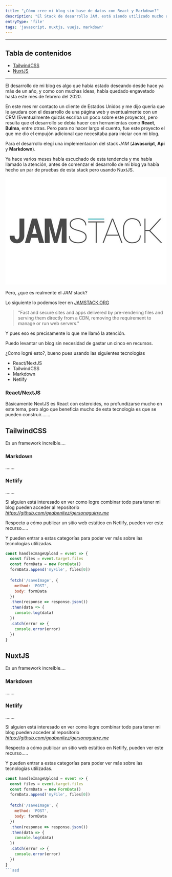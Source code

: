 ```yaml
---
title: "¿Cómo cree mi blog sin base de datos con React y Markdown?"
description: "El Stack de desarrollo JAM, está siendo utilizado mucho últimamente, y decidí usar una versión de esta creado con ReactJS, NextJS y Markdown para darle vida a mi blog personal que tenia ya bastante de estar planeando."
entryType: 'file'
tags: 'javascript, nuxtjs, vuejs, markdown'
---
```


___

## Tabla de contenidos

* [TailwindCSS](#tailwindcss)
* [NuxtJS](#nuxtjs)

___

El desarrollo de mi blog es algo que había estado deseando desde hace ya más de un año, y como con muchas ideas, había quedado engavetado hasta este mes de febrero del 2020.

En este mes mr contacto un cliente de Estados Unidos y me dijo quería que le ayudara con el desarrollo de una página web y eventualmente con un CRM (Eventualmente quizás escriba un poco sobre este proyecto), pero resulta que el desarrollo se debía hacer con herramientas como **React**, **Bulma**, entre otras. Pero para no hacer largo el cuento, fue este proyecto el que me dio el empujón adicional que necesitaba para iniciar con mi blog.

Para el desarrollo elegí una implementación del stack *JAM* (**Javascript**, **Api** y **Markdown**).

Ya hace varios meses había escuchado de esta tendencia y me había llamado la atención, antes de comenzar el desarrollo de mi blog ya había hecho un par de pruebas de esta stack pero usando NuxtJS.

![alt text](jam-stack.jpeg "Logo Title Text 1")

Pero, ¿que es realmente el *JAM* stack?

Lo siguiente lo podemos leer en [JAMSTACK.ORG](https://jamstack.org/)

> "Fast and secure sites and apps delivered by pre-rendering files and serving them directly from a CDN, removing the requirement to manage or run web servers."

Y pues eso es precisamente lo que me llamó la atención.

Puedo levantar un blog sin necesidad de gastar un cinco en recursos.

¿Como logré esto?, bueno pues usando las siguientes tecnologías

- React/NextJS
- TailwindCSS
- Markdown
- Netlify

### React/NextJS

Básicamente NextJS es React con esteroides, no profundizarse mucho en este tema, pero algo que beneficia mucho de esta tecnología es que se pueden construir.......

## TailwindCSS

Es un framework increíble....

### Markdown

.......

### Netlify

.......

Si alguien está interesado en ver como logre combinar todo para tener mi blog pueden acceder al repositorio
 *<https://github.com/geabenitez/gersonaguirre.me>*

Respecto a cómo publicar un sitio web estático en Netlify, pueden ver este recurso.....

Y pueden entrar a estas categorías para poder ver más sobre las tecnologías utilizadas.

```js
const handleImageUpload = event => {
  const files = event.target.files
  const formData = new FormData()
  formData.append('myFile', files[0])

  fetch('/saveImage', {
    method: 'POST',
    body: formData
  })
  .then(response => response.json())
  .then(data => {
    console.log(data)
  })
  .catch(error => {
    console.error(error)
  })
}
```

## NuxtJS

Es un framework increíble....

### Markdown

.......

### Netlify

.......

Si alguien está interesado en ver como logre combinar todo para tener mi blog pueden acceder al repositorio
 *<https://github.com/geabenitez/gersonaguirre.me>*

Respecto a cómo publicar un sitio web estático en Netlify, pueden ver este recurso.....

Y pueden entrar a estas categorías para poder ver más sobre las tecnologías utilizadas.

```js
const handleImageUpload = event => {
  const files = event.target.files
  const formData = new FormData()
  formData.append('myFile', files[0])

  fetch('/saveImage', {
    method: 'POST',
    body: formData
  })
  .then(response => response.json())
  .then(data => {
    console.log(data)
  })
  .catch(error => {
    console.error(error)
  })
}
```asd

